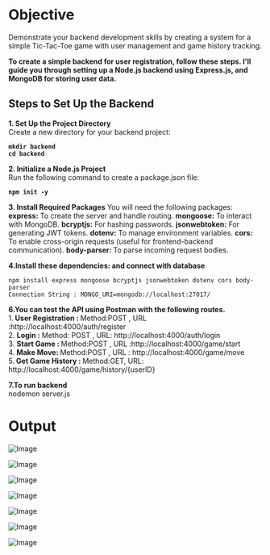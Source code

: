 # Objective 
Demonstrate your backend development skills by creating a system for a simple Tic-Tac-Toe game with user management and game history tracking.  

<strong>To create a simple backend for user registration, follow these steps. I'll guide you through setting up a Node.js backend using Express.js, and MongoDB for storing user data.
</strong>  
 ## Steps to Set Up the Backend
<strong> 1. Set Up the Project Directory </strong>  
Create a new directory for your backend project:  
<strong>
```
mkdir backend  
cd backend
```
</strong>  

<strong> 2. Initialize a Node.js Project </strong>    
Run the following command to create a package.json file:  
<strong> 
```
npm init -y
```
 </strong>
<strong>   
3. Install Required Packages</strong>  
You will need the following packages:  
<strong>express:</strong> To create the server and handle routing.  
<strong>mongoose:</strong> To interact with MongoDB.  
<strong>bcryptjs:</strong> For hashing passwords.  
<strong>jsonwebtoken:</strong> For generating JWT tokens.  
<strong>dotenv:</strong> To manage environment variables.  
<strong>cors:</strong> To enable cross-origin requests (useful for frontend-backend communication).  
<strong>body-parser: </strong>To parse incoming request bodies.  

<strong>4.Install these dependencies: and connect with database  </strong> 
```
npm install express mongoose bcryptjs jsonwebtoken dotenv cors body-parser  
Connection String : MONGO_URI=mongodb://localhost:27017/

```
<strong> 6.You can test the API using Postman with the following routes.   </strong>  
1.<strong> User Registration : </strong> Method:POST , URL :http://localhost:4000/auth/register  
2. <strong>Login :</strong> Method: POST , URL: http://localhost:4000/auth/login  
3. <strong> Start Game : </strong> Method:POST , URL :http://localhost:4000/game/start  
4.<strong> Make Move: </strong> Method:POST , URL : http://localhost:4000/game/move  
5.<strong> Get Game History : </strong> Method:GET, URL: http://localhost:4000/game/history/{userID}

<strong>7.To run backend</strong>  
nodemon server.js

# Output
  
![Image](https://github.com/user-attachments/assets/ce5cfbb2-b4d2-4218-9e6b-39a0ea1f965e)

![Image](https://github.com/user-attachments/assets/19f5a112-5216-4bab-bd6c-d650cf3d3cf6)

![Image](https://github.com/user-attachments/assets/019ad35f-1250-422c-a6fc-1d982b42f024)

![Image](https://github.com/user-attachments/assets/ac56d8f4-ce5b-4c8a-9c4e-43855a60f8a7)

![Image](https://github.com/user-attachments/assets/039da752-fcda-442e-ad1c-f481cf2b5c69)  

![Image](https://github.com/user-attachments/assets/95d149ed-2b08-4e25-ae2f-c44f7bea1e8d)

![Image](https://github.com/user-attachments/assets/b15ec058-e5c8-4357-8c3f-56fb44f96c2b)
